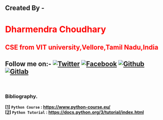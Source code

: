 ## **Created By -** <br/>
   # <font color=red>**Dharmendra Choudhary**</font>  
    
   ## <font color=red>**CSE from VIT university,Vellore,Tamil Nadu,India**</font>
[1.1]: https://i.imgur.com/IbLg2tB.png?2 (twitter click here)
[1.2]: https://i.imgur.com/huhwaQ2.png?2 (facebook click here)
[1.3]: https://i.imgur.com/gXipWFn.png?2 (github click here)
[1.4]: https://i.imgur.com/4Y1X4Eo.png?2 (gitlab click here)
[1]: https://twitter.com/dammonoit
[2]: https://www.facebook.com/profile.php?id=100022695248450
[3]: https://github.com/Dammonoit
[4]: https://gitlab.com/Dammonoit

 ## **Follow me on:-** [![Twitter][1.1]][1] [![Facebook][1.2]][2]  [![Github][1.3]][3] [![Gitlab][1.4]][4]
 <br/>
 
 ### **Bibliography.**
**[[1]]   `Python Course` :  <https://www.python-course.eu/>** <br/>
**[[2]]   `Python Tutorial` :  <https://docs.python.org/3/tutorial/index.html>** <br/>
